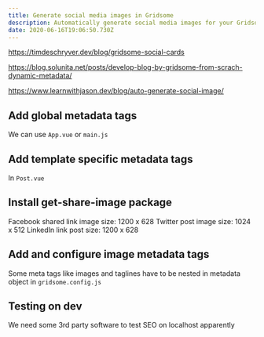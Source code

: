 ```yaml
---
title: Generate social media images in Gridsome
description: Automatically generate social media images for your Gridsome blog
date: 2020-06-16T19:06:50.730Z
---
```

https://timdeschryver.dev/blog/gridsome-social-cards

https://blog.solunita.net/posts/develop-blog-by-gridsome-from-scrach-dynamic-metadata/

https://www.learnwithjason.dev/blog/auto-generate-social-image/

## Add global metadata tags
We can use `App.vue` or `main.js`

## Add template specific metadata tags
In `Post.vue`

## Install get-share-image package
Facebook shared link image size: 1200 x 628
Twitter post image size: 1024 x 512
LinkedIn link post size: 1200 x 628

## Add and configure image metadata tags
Some meta tags like images and taglines have to be nested in metadata object in `gridsome.config.js`

## Testing on dev
We need some 3rd party software to test SEO on localhost apparently
